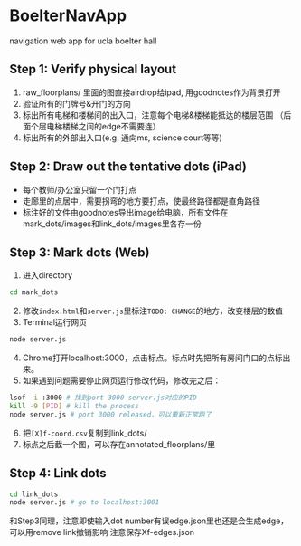 # BoelterNavApp
navigation web app for ucla boelter hall

## Step 1: Verify physical layout
1. raw_floorplans/ 里面的图直接airdrop给ipad, 用goodnotes作为背景打开
2. 验证所有的门牌号&开门的方向
3. 标出所有电梯和楼梯间的出入口，注意每个电梯&楼梯能抵达的楼层范围 （后面个层电梯楼梯之间的edge不需要连）
4. 标出所有的外部出入口(e.g. 通向ms, science court等等)

## Step 2: Draw out the tentative dots (iPad)
- 每个教师/办公室只留一个门打点
- 走廊里的点居中，需要拐弯的地方要打点，使最终路径都是直角路径
- 标注好的文件由goodnotes导出image给电脑，所有文件在mark_dots/images和link_dots/images里各存一份

## Step 3: Mark dots (Web)
1. 进入directory
```bash
cd mark_dots
```
2. 修改`index.html`和`server.js`里标注`TODO: CHANGE`的地方，改变楼层的数值
3. Terminal运行网页
```bash
node server.js
```
4. Chrome打开localhost:3000，点击标点。标点时先把所有房间门口的点标出来。
5. 如果遇到问题需要停止网页运行修改代码，修改完之后：
```bash
lsof -i :3000 # 找到port 3000 server.js对应的PID
kill -9 [PID] # kill the process
node server.js # port 3000 released，可以重新正常跑了
```
6. 把`[X]f-coord.csv`复制到link_dots/
7. 标点之后截一个图，可以存在annotated_floorplans/里

## Step 4: Link dots
```bash
cd link_dots
node server.js # go to localhost:3001
```
和Step3同理，注意即使输入dot number有误edge.json里也还是会生成edge，可以用remove link撤销影响
注意保存Xf-edges.json